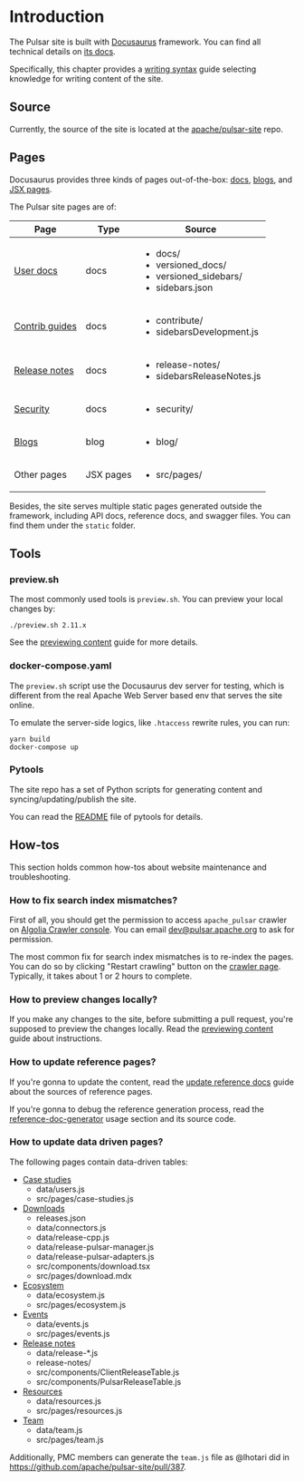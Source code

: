 # Introduction

The Pulsar site is built with [Docusaurus](http://docusaurus.io/) framework. You can find all technical details on [its docs](https://docusaurus.io/docs).

Specifically, this chapter provides a [writing syntax](document-syntax.md) guide selecting knowledge for writing content of the site.

## Source

Currently, the source of the site is located at the [apache/pulsar-site](http://github.com/apache/pulsar-site) repo.

## Pages

Docusaurus provides three kinds of pages out-of-the-box: [docs](https://docusaurus.io/docs/docs-introduction), [blogs](https://docusaurus.io/docs/blog), and [JSX pages](https://docusaurus.io/docs/creating-pages).

The Pulsar site pages are of:

| Page                                       | Type      | Source                                                                                            |
|--------------------------------------------|-----------|---------------------------------------------------------------------------------------------------|
| [User docs](pathname:///docs)              | docs      | <ul><li>docs/</li><li>versioned_docs/</li><li>versioned_sidebars/</li><li>sidebars.json</li></ul> |
| [Contrib guides](about.md)                 | docs      | <ul><li>contribute/</li><li>sidebarsDevelopment.js</li></ul>                                      |
| [Release notes](pathname:///release-notes) | docs      | <ul><li>release-notes/</li><li>sidebarsReleaseNotes.js</li></ul>                                  | 
| [Security](pathname:///security)           | docs      | <ul><li>security/</li></ul>                                                                       |                    
| [Blogs](pathname:///blog)                  | blog      | <ul><li>blog/</li></ul>                                                                           |
| Other pages                                | JSX pages | <ul><li>src/pages/</li></ul>                                                                      |

Besides, the site serves multiple static pages generated outside the framework, including API docs, reference docs, and swagger files. You can find them under the `static` folder.

## Tools

### preview.sh

The most commonly used tools is `preview.sh`. You can preview your local changes by:

```shell
./preview.sh 2.11.x
```

See the [previewing content](document-preview.md) guide for more details.

### docker-compose.yaml

The `preview.sh` script use the Docusaurus dev server for testing, which is different from the real Apache Web Server based env that serves the site online.

To emulate the server-side logics, like `.htaccess` rewrite rules, you can run:

```shell
yarn build
docker-compose up
```

### Pytools

The site repo has a set of Python scripts for generating content and syncing/updating/publish the site.

You can read the [README](https://github.com/apache/pulsar-site/tree/main/tools/pytools/README.md) file of pytools for details.

## How-tos

This section holds common how-tos about website maintenance and troubleshooting.

### How to fix search index mismatches?

First of all, you should get the permission to access `apache_pulsar` crawler on [Algolia Crawler console](https://crawler.algolia.com/). You can email dev@pulsar.apache.org to ask for permission.

The most common fix for search index mismatches is to re-index the pages. You can do so by clicking "Restart crawling" button on the [crawler page](https://crawler.algolia.com/admin/crawlers/7a3458ba-2373-47d5-9520-90cc9cc10736/overview). Typically, it takes about 1 or 2 hours to complete.

### How to preview changes locally?

If you make any changes to the site, before submitting a pull request, you're supposed to preview the changes locally. Read the [previewing content](document-preview.md) guide about instructions.

### How to update reference pages?

If you're gonna to update the content, read the [update reference docs](document-contribution.md#update-reference-docs) guide about the sources of reference pages.

If you're gonna to debug the reference generation process, read the [reference-doc-generator](https://github.com/apache/pulsar-site/tree/main/tools/pytools#reference-doc-generator) usage section and its source code.

### How to update data driven pages?

The following pages contain data-driven tables:

* [Case studies](pathname:///case-studies)
  * data/users.js
  * src/pages/case-studies.js
* [Downloads](pathname:///download)
  * releases.json
  * data/connectors.js
  * data/release-cpp.js
  * data/release-pulsar-manager.js
  * data/release-pulsar-adapters.js
  * src/components/download.tsx
  * src/pages/download.mdx
* [Ecosystem](pathname:///ecosystem)
  * data/ecosystem.js
  * src/pages/ecosystem.js
* [Events](pathname:///events)
  * data/events.js
  * src/pages/events.js
* [Release notes](pathname:///release-notes)
  * data/release-*.js
  * release-notes/
  * src/components/ClientReleaseTable.js
  * src/components/PulsarReleaseTable.js
* [Resources](pathname:///resources)
  * data/resources.js
  * src/pages/resources.js
* [Team](pathname:///team)
  * data/team.js
  * src/pages/team.js

Additionally, PMC members can generate the `team.js` file as @lhotari did in https://github.com/apache/pulsar-site/pull/387.

